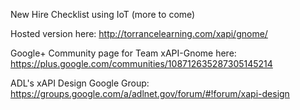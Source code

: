 New Hire Checklist using IoT
(more to come)

Hosted version here:
http://torrancelearning.com/xapi/gnome/

Google+ Community page for Team xAPI-Gnome here:
https://plus.google.com/communities/108712635287305145214

ADL's xAPI Design Google Group:
https://groups.google.com/a/adlnet.gov/forum/#!forum/xapi-design